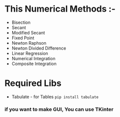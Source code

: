 # This Numerical Methods :-

* Bisection
* Secant
* Modified Secant
* Fixed Point
* Newton Raphson
* Newton Divided Difference
* Linear Regression
* Numerical Integration
* Composite Integration

# Required Libs
* Tabulate - for Tables `pip install tabulate`

### if you want to make GUI, You can use TKinter
